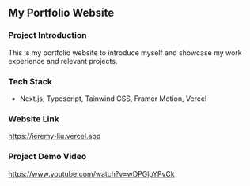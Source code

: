 ## My Portfolio Website

### Project Introduction

This is my portfolio website to introduce myself and showcase my work experience and relevant projects.

### Tech Stack

- Next.js, Typescript, Tainwind CSS, Framer Motion, Vercel

### Website Link

https://jeremy-liu.vercel.app

### Project Demo Video

https://www.youtube.com/watch?v=wDPGlpYPvCk
